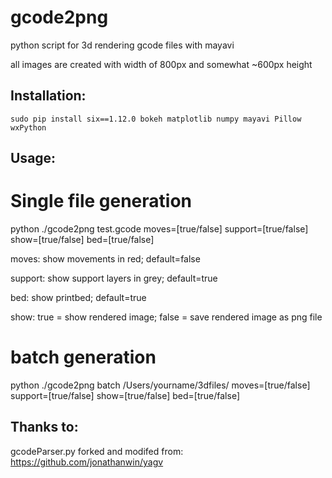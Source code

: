 # gcode2png


python script for 3d rendering gcode files with mayavi

all images are created with width of 800px and somewhat ~600px height

## Installation:
	sudo pip install six==1.12.0 bokeh matplotlib numpy mayavi Pillow wxPython

## Usage:

# Single file generation
python ./gcode2png test.gcode moves=[true/false] support=[true/false] show=[true/false] bed=[true/false]

moves: show movements in red; default=false


support: show support layers in grey; default=true


bed: show printbed; default=true


show: true = show rendered image; false = save rendered image as png file


# batch generation

python ./gcode2png batch /Users/yourname/3dfiles/ moves=[true/false] support=[true/false] show=[true/false] bed=[true/false]


## Thanks to:
gcodeParser.py forked and modifed from: https://github.com/jonathanwin/yagv
